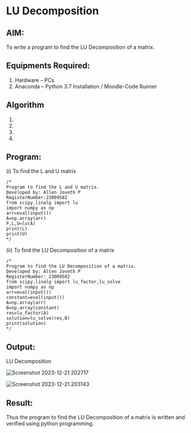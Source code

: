 # LU Decomposition 

## AIM:
To write a program to find the LU Decomposition of a matrix.

## Equipments Required:
1. Hardware – PCs
2. Anaconda – Python 3.7 Installation / Moodle-Code Runner

## Algorithm
1. 
2. 
3. 
4. 

## Program:
(i) To find the L and U matrix
```
/*
Program to find the L and U matrix.
Developed by: Allen Joveth P
RegisterNumber:23009582
from scipy.linalg import lu
import numpy as np
arr=eval(input())
A=np.array(arr)
P,L,U=lu(A)
print(L)
print(U)
*/
```
(ii) To find the LU Decomposition of a matrix
```
/*
Program to find the LU Decomposition of a matrix.
Developed by: Allen Joveth P
RegisterNumber: 23009582
from scipy.linalg import lu_factor,lu_solve
import numpy as np
arr=eval(input())
constant=eval(input())
A=np.array(arr)
B=np.array(constant)
res=lu_factor(A)
solution=lu_solve(res,B)
print(solution)
*/
```

## Output:
LU Decomposition

![Screenshot 2023-12-21 202717](https://github.com/allenjoveth/LU-Decomposition/assets/139422287/2aca930b-88a8-4cae-8354-c45873de31bb)

![Screenshot 2023-12-21 203143](https://github.com/allenjoveth/LU-Decomposition/assets/139422287/374e7cc2-7fb1-4506-bf8f-c91f3f74e1f9)

## Result:
Thus the program to find the LU Decomposition of a matrix is written and verified using python programming.

